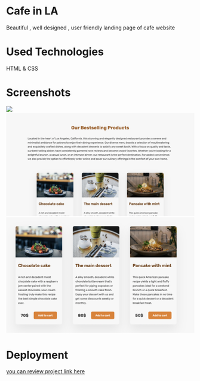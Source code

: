 # Cafe in LA

Beautiful , well designed , user friendly landing page of cafe website


# Used Technologies 

HTML & CSS 

# Screenshots

<img src=cafe-01.png>
<img src=cafe-03.png>
<img src=cafe-02.png>

# Deployment 
 <a href=""> you can review project link here </a>
